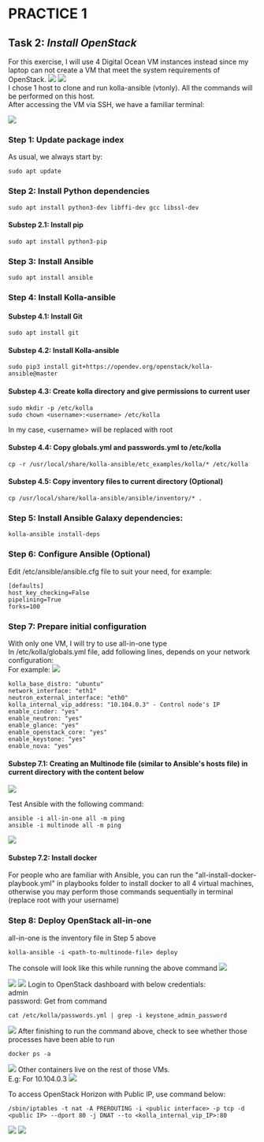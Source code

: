 # **PRACTICE 1**

## **Task 2**: *Install OpenStack*

For this exercise, I will use 4 Digital Ocean VM instances instead since my laptop can not create a VM that meet the system requirements of OpenStack.
<img src="imgs/17-Multinode-setup.png">
<img src="imgs/23-VPS private IP.png">
<br>
I chose 1 host to clone and run kolla-ansible (vtonly). All the commands will be performed on this host.
<br>
After accessing the VM via SSH, we have a familiar terminal:

<img src="imgs/11-Console.png">

### **Step 1**: Update package index

As usual, we always start by:

```
sudo apt update
```

### **Step 2**: Install Python dependencies

```
sudo apt install python3-dev libffi-dev gcc libssl-dev
```

#### **Substep 2.1**: Install pip

```
sudo apt install python3-pip
```

### **Step 3**: Install Ansible

```
sudo apt install ansible
```

### **Step 4**: Install Kolla-ansible

#### **Substep 4.1**: Install Git

```
sudo apt install git
```

#### **Substep 4.2**: Install Kolla-ansible
```
sudo pip3 install git+https://opendev.org/openstack/kolla-ansible@master
```

#### **Substep 4.3**: Create kolla directory and give permissions to current user
```
sudo mkdir -p /etc/kolla
sudo chown <username>:<username> /etc/kolla
```
In my case, \<username> will be replaced with root

#### **Substep 4.4**: Copy globals.yml and passwords.yml to /etc/kolla
```
cp -r /usr/local/share/kolla-ansible/etc_examples/kolla/* /etc/kolla
```

#### **Substep 4.5**: Copy inventory files to current directory (Optional)
```
cp /usr/local/share/kolla-ansible/ansible/inventory/* .
```

### **Step 5**: Install Ansible Galaxy dependencies:

```
kolla-ansible install-deps
```

### **Step 6**: Configure Ansible (Optional)

Edit /etc/ansible/ansible.cfg file to suit your need, for example:
```
[defaults]
host_key_checking=False
pipelining=True
forks=100
```

### **Step 7**: Prepare initial configuration

With only one VM, I will try to use all-in-one type
<br>
In /etc/kolla/globals.yml file, add following lines, depends on your network configuration:
<br>
For example:
<img src="imgs/14-Network info.png">
```
kolla_base_distro: "ubuntu"
network_interface: "eth1"
neutron_external_interface: "eth0"
kolla_internal_vip_address: "10.104.0.3" - Control node's IP
enable_cinder: "yes"
enable_neutron: "yes"
enable_glance: "yes"
enable_openstack_core: "yes"
enable_keystone: "yes"
enable_nova: "yes"
```

#### **Substep 7.1**: Creating an Multinode file (similar to Ansible's hosts file) in current directory with the content below

<img src="imgs/18-Multinode file.png">

Test Ansible with the following command:
```
ansible -i all-in-one all -m ping
ansible -i multinode all -m ping
```
<img src="imgs/12-Ansible test all-in-one.png">


#### **Substep 7.2**: Install docker

For people who are familiar with Ansible, you can run the "all-install-docker-playbook.yml" in playbooks folder to install docker to all 4 virtual machines, otherwise you may perform those commands sequentially in terminal (replace root with your username)

### **Step 8**: Deploy OpenStack all-in-one
all-in-one is the inventory file in Step 5 above
```
kolla-ansible -i <path-to-multinode-file> deploy
```
The console will look like this while running the above command
<img src="imgs/16-Ansible file running.png">

<img src="imgs/19-Final Result.png">

<img src="imgs/20-OpenStack dashboard _ no GUI.png">
Login to OpenStack dashboard with below credentials:
<br>
admin
<br>
password: Get from command

```
cat /etc/kolla/passwords.yml | grep -i keystone_admin_password
```

<img src="imgs/21-OpenStack dashboard _ no GUI.png">
After finishing to run the command above, check to see whether those processes have been able to run

```
docker ps -a
```
<img src="imgs/15-Docker containers.png">
Other containers live on the rest of those VMs. 
<br>
E.g: For 10.104.0.3
<img src="imgs/22-Docker containers.png">

To access OpenStack Horizon with Public IP, use command below:
```
/sbin/iptables -t nat -A PREROUTING -i <public interface> -p tcp -d <public IP> --dport 80 -j DNAT --to <kolla_internal_vip_IP>:80
```

<img src="imgs\24-Accessing OpenStack with Public IP.png">
<img src="imgs\25-Accessing OpenStack with Public IP.png">